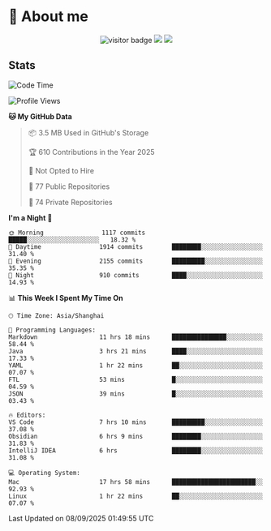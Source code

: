 <!-- ![](https://youpai.roccoshi.top/img/20200804214216.png) -->

# 🧐 About me
 
<p align="center">
<img src="https://visitor-badge.laobi.icu/badge?page_id=Lincest.Lincest&title=hits" alt="visitor badge"/>
<a href="mailto:imroccoshi@gmail.com"><img src="https://img.shields.io/badge/gmail-imroccoshi%40gmail.com-red"></a>
<a href="https://blog.roccoshi.top"><img src="https://img.shields.io/badge/blog-roccoshi-green"></a>
</p>

## Stats

<!--START_SECTION:waka-->
![Code Time](http://img.shields.io/badge/Code%20Time-2%2C728%20hrs%2025%20mins-blue)

![Profile Views](http://img.shields.io/badge/Profile%20Views-0-blue)

**🐱 My GitHub Data** 

> 📦 3.5 MB Used in GitHub's Storage 
 > 
> 🏆 610 Contributions in the Year 2025
 > 
> 🚫 Not Opted to Hire
 > 
> 📜 77 Public Repositories 
 > 
> 🔑 74 Private Repositories 
 > 
**I'm a Night 🦉** 

```text
🌞 Morning                1117 commits        █████░░░░░░░░░░░░░░░░░░░░   18.32 % 
🌆 Daytime                1914 commits        ████████░░░░░░░░░░░░░░░░░   31.40 % 
🌃 Evening                2155 commits        █████████░░░░░░░░░░░░░░░░   35.35 % 
🌙 Night                  910 commits         ████░░░░░░░░░░░░░░░░░░░░░   14.93 % 
```


📊 **This Week I Spent My Time On** 

```text
🕑︎ Time Zone: Asia/Shanghai

💬 Programming Languages: 
Markdown                 11 hrs 18 mins      ███████████████░░░░░░░░░░   58.44 % 
Java                     3 hrs 21 mins       ████░░░░░░░░░░░░░░░░░░░░░   17.33 % 
YAML                     1 hr 22 mins        ██░░░░░░░░░░░░░░░░░░░░░░░   07.07 % 
FTL                      53 mins             █░░░░░░░░░░░░░░░░░░░░░░░░   04.59 % 
JSON                     39 mins             █░░░░░░░░░░░░░░░░░░░░░░░░   03.43 % 

🔥 Editors: 
VS Code                  7 hrs 10 mins       █████████░░░░░░░░░░░░░░░░   37.08 % 
Obsidian                 6 hrs 9 mins        ████████░░░░░░░░░░░░░░░░░   31.83 % 
IntelliJ IDEA            6 hrs               ████████░░░░░░░░░░░░░░░░░   31.08 % 

💻 Operating System: 
Mac                      17 hrs 58 mins      ███████████████████████░░   92.93 % 
Linux                    1 hr 22 mins        ██░░░░░░░░░░░░░░░░░░░░░░░   07.07 % 
```


 Last Updated on 08/09/2025 01:49:55 UTC
<!--END_SECTION:waka-->


